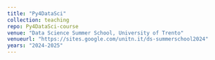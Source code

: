 ```yaml
---
title: "Py4DataSci"
collection: teaching
repo: Py4DataSci-course
venue: "Data Science Summer School, University of Trento"
venueurl: "https://sites.google.com/unitn.it/ds-summerschool2024"
years: "2024-2025"
---
```

